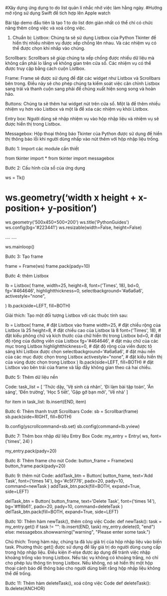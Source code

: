 #Xây dựng ứng dụng to do list quản lí nhắc nhở việc làm hằng ngày.
#Hướng mở rộng sử dụng Swift để tích hợp lên Apple watch

Bài tập demo đầu tiên là tạo 1 to do list đơn giản nhất có thể chỉ có chức năng thêm công việc và xoá công việc.

1. Chuẩn bị:
Listbox: Chúng ta sẽ sử dụng Listbox của Python Tkinter để hiển thị nhiều nhiệm vụ được xếp chồng lên nhau. Và các nhiệm vụ có thể được chọn khi nhấp vào chúng.

Scrollbars: Scrollbars sẽ giúp chúng ta xếp chồng được nhiều dữ liệu mà không cần phải lo lắng về không gian trên cửa sổ. Các nhiệm vụ có thể được truy cập bằng cách cuộn Listbox.

Frame: Frame sẽ được sử dụng để đặt các widget như Listbox và Scrollbars bên trong. Điều này sẽ cho phép chúng ta kiểm soát việc căn chỉnh Listbox sang trái và thanh cuộn sang phải để chúng xuất hiện song song và hoàn hảo.

Buttons: Chúng ta sẽ thêm hai widget nút trên cửa sổ. Một là để thêm nhiều nhiệm vụ hơn vào Listbox và một là để xóa các nhiệm vụ khỏi Listbox.

Entry box: Người dùng sẽ nhập nhiệm vụ vào hộp nhập liệu và nhiệm vụ sẽ được hiển thị trong Listbox.

Messagebox: Hộp thoại thông báo Tkinter của Python được sử dụng để hiển thị thông báo lỗi khi người dùng nhấp vào nút thêm với hộp nhập liệu trống.


Bước 1: Import các module cần thiết

from tkinter import *
from tkinter import messagebox

Bước 2: Cấu hỉnh cửa sổ của ứng dụng

ws = Tk()
# ws.geometry(‘width x height + x-position+ y-position’)
ws.geometry('500x450+500+200')
ws.title('PythonGuides')
ws.config(bg='#223441')
ws.resizable(width=False, height=False)

....
....

ws.mainloop()

Bước 3: Tạo frame

frame = Frame(ws)
frame.pack(pady=10)

Bước 4: thêm Listbox

lb = Listbox(
    frame,
    width=25,
    height=8,
    font=('Times', 18),
    bd=0,
    fg='#464646',
    highlightthickness=0,
    selectbackground='#a6a6a6',
    activestyle="none",
    
)
lb.pack(side=LEFT, fill=BOTH)

Giải thích:
Tạo một đối tượng Listbox với các thuộc tính sau:

lb = Listbox(
frame, # đặt Listbox vào frame
width=25, # đặt chiều rộng của Listbox là 25
height=8, # đặt chiều cao của Listbox là 8
font=('Times', 18), # đặt kiểu phông chữ và kích thước của chữ hiển thị trong Listbox
bd=0, # đặt độ rộng của đường viền của Listbox
fg='#464646', # đặt màu chữ của các mục trong Listbox
highlightthickness=0, # đặt độ rộng của viền được tô sáng khi Listbox được chọn
selectbackground='#a6a6a6', # đặt màu nền của các mục được chọn trong Listbox
activestyle="none", # đặt kiểu hiển thị của vùng được chọn trong Listbox
)
lb.pack(side=LEFT, fill=BOTH) # đặt Listbox vào bên trái của frame và lấp đầy không gian theo cả hai chiều.

Bước 5:  Thêm dữ liệu nền

Code:
task_list = [
    'Thức dậy,
    'Vệ sinh cá nhân',
    'Đi làm bài tập toán',
    'Ăn sáng',
    'Đến trường',
    'Học 5 tiết',
    'Gặp gỡ bạn mới',
    'Về nhà'
    ]


for item in task_list:
    lb.insert(END, item)

Bước 6: Thêm thanh trượt Scrollbars
Code:
sb = Scrollbar(frame)
sb.pack(side=RIGHT, fill=BOTH)

lb.config(yscrollcommand=sb.set)
sb.config(command=lb.yview)

Bước 7: Thêm box nhập dữ liệu Entry Box
Code:
my_entry = Entry(
    ws,
    font=('times', 24)
    )

my_entry.pack(pady=20)

Bước 8: Thêm frame cho nút
Code:
button_frame = Frame(ws)
button_frame.pack(pady=20)

Bước 9: thêm nút
Code:
addTask_btn = Button(
    button_frame,
    text='Add Task',
    font=('times 14'),
    bg='#c5f776',
    padx=20,
    pady=10,
    command=newTask
)
addTask_btn.pack(fill=BOTH, expand=True, side=LEFT)

delTask_btn = Button(
    button_frame,
    text='Delete Task',
    font=('times 14'),
    bg='#ff8b61',
    padx=20,
    pady=10,
    command=deleteTask
)
delTask_btn.pack(fill=BOTH, expand=True, side=LEFT)

Bước 10: Thêm hàm newTask(), thêm công việc
Code:
def newTask():
    task = my_entry.get()
    if task != "":
        lb.insert(END, task)
        my_entry.delete(0, "end")
    else:
        messagebox.showwarning("warning", "Please enter some task.")


Chú thích:
Trong hàm này, chúng ta đã lưu giá trị của hộp nhập liệu vào biến task.
Phương thức get() được sử dụng để lấy giá trị do người dùng cung cấp trong hộp nhập liệu.
Điều kiện if-else được áp dụng để tránh việc nhập khoảng trống vào trong Listbox.
Nếu tác vụ không có khoảng trắng, nó chỉ cho phép lưu thông tin trong Listbox. Nếu không, nó sẽ hiển thị một hộp thoại cảnh báo để thông báo cho người dùng biết rằng hộp nhập liệu không thể để trống.

Bước 11: Thêm hàm deleteTask(), xoá công việc
Code 
def deleteTask():
    lb.delete(ANCHOR)


